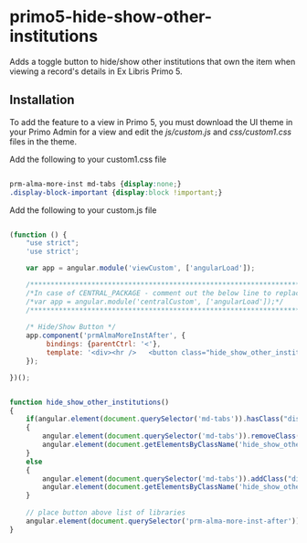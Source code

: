 # primo5-hide-show-other-institutions
Adds a toggle button to hide/show other institutions that own the item when viewing a record's details in Ex Libris Primo 5.

## Installation

To add the feature to a view in Primo 5, you must download the UI theme in your Primo Admin for a view and edit the *js/custom.js* and *css/custom1.css* files in the theme. 

Add the following to your custom1.css file
```css

prm-alma-more-inst md-tabs {display:none;}
.display-block-important {display:block !important;}

```

Add the following to your custom.js file
```js

(function () {
    "use strict";
    'use strict';

    var app = angular.module('viewCustom', ['angularLoad']);

    /****************************************************************************************************/
    /*In case of CENTRAL_PACKAGE - comment out the below line to replace the other module definition*/
    /*var app = angular.module('centralCustom', ['angularLoad']);*/
    /****************************************************************************************************/
	
	/* Hide/Show Button */
	app.component('prmAlmaMoreInstAfter', {
		 bindings: {parentCtrl: '<'},
		 template: '<div><hr />   <button class="hide_show_other_institutions_button" onclick="hide_show_other_institutions()" something>Show Libraries</button></div>'
	});

})();


function hide_show_other_institutions() 
{
	if(angular.element(document.querySelector('md-tabs')).hasClass("display-block-important"))
	{
		angular.element(document.querySelector('md-tabs')).removeClass("display-block-important");
		angular.element(document.getElementsByClassName('hide_show_other_institutions_button')).text("Show Libraries");
	}
	else
	{
		angular.element(document.querySelector('md-tabs')).addClass("display-block-important");
		angular.element(document.getElementsByClassName('hide_show_other_institutions_button')).text("Hide Libraries");
	}
	
	// place button above list of libraries 
	angular.element(document.querySelector('prm-alma-more-inst-after')).after(angular.element(document.querySelector('prm-alma-more-inst md-tabs')));
}

```
